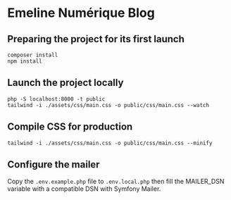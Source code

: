 # Emeline Numérique Blog

## Preparing the project for its first launch

```
composer install
npm install
```

## Launch the project locally

```
php -S localhost:8000 -t public
tailwind -i ./assets/css/main.css -o public/css/main.css --watch
```

## Compile CSS for production

```
tailwind -i ./assets/css/main.css -o public/css/main.css --minify
```

## Configure the mailer

Copy the `.env.example.php` file to `.env.local.php` then fill the MAILER_DSN variable with a compatible DSN with
Symfony Mailer.
